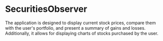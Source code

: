 # SecuritiesObserver
The application is designed to display current stock prices, compare them with the user's portfolio, and present a summary of gains and losses. Additionally, it allows for displaying charts of stocks purchased by the user.
